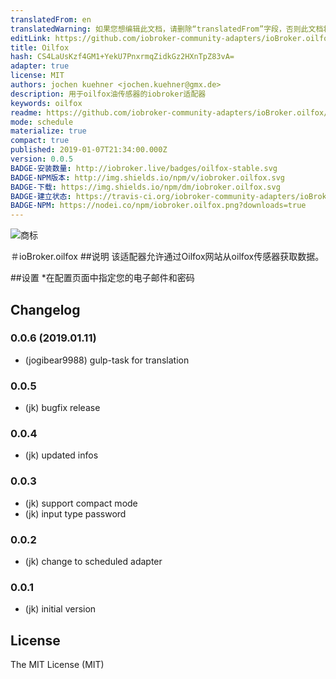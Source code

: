 ```yaml
---
translatedFrom: en
translatedWarning: 如果您想编辑此文档，请删除“translatedFrom”字段，否则此文档将再次自动翻译
editLink: https://github.com/iobroker-community-adapters/ioBroker.oilfox/edit/master//README.md
title: Oilfox
hash: CS4LaUsKzf4GM1+YekU7PnxrmqZidkGz2HXnTpZ83vA=
adapter: true
license: MIT
authors: jochen kuehner <jochen.kuehner@gmx.de>
description: 用于oilfox油传感器的iobroker适配器
keywords: oilfox
readme: https://github.com/iobroker-community-adapters/ioBroker.oilfox/blob/master/README.md
mode: schedule
materialize: true
compact: true
published: 2019-01-07T21:34:00.000Z
version: 0.0.5
BADGE-安装数量: http://iobroker.live/badges/oilfox-stable.svg
BADGE-NPM版本: http://img.shields.io/npm/v/iobroker.oilfox.svg
BADGE-下载: https://img.shields.io/npm/dm/iobroker.oilfox.svg
BADGE-建立状态: https://travis-ci.org/iobroker-community-adapters/ioBroker.oilfox.svg?branch=master
BADGE-NPM: https://nodei.co/npm/iobroker.oilfox.png?downloads=true
---
```

![商标](zh-cn/adapterref/iobroker.oilfox/../../../en/adapterref/iobroker.oilfox/img/oilfox.png)


＃ioBroker.oilfox
##说明
该适配器允许通过Oilfox网站从oilfox传感器获取数据。

##设置
*在配置页面中指定您的电子邮件和密码

## Changelog
### 0.0.6 (2019.01.11)
* (jogibear9988) gulp-task for translation

### 0.0.5
* (jk) bugfix release

### 0.0.4
* (jk) updated infos

### 0.0.3
* (jk) support compact mode
* (jk) input type password

### 0.0.2
* (jk) change to scheduled adapter

### 0.0.1
* (jk) initial version

## License
The MIT License (MIT)